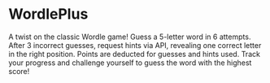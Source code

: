 # WordlePlus
A twist on the classic Wordle game! Guess a 5-letter word in 6 attempts. After 3 incorrect guesses, request hints via API, revealing one correct letter in the right position. Points are deducted for guesses and hints used. Track your progress and challenge yourself to guess the word with the highest score!
